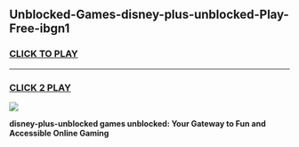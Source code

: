 
## Unblocked-Games-disney-plus-unblocked-Play-Free-ibgn1
<h3>
<a href="https://premium76.site?title=disney-plus-unblocked&ref=23A">CLICK TO PLAY</a></h3>
<hr>

<h3>
<a href="https://premium76.site?title=disney-plus-unblocked&ref=23A">CLICK 2 PLAY</a>
  
</h3>

<a href="https://premium76.site?title=disney-plus-unblocked&ref=23A"><img src="https://clearcache.store/games.png"></a>


**disney-plus-unblocked games unblocked: Your Gateway to Fun and Accessible Online Gaming**
